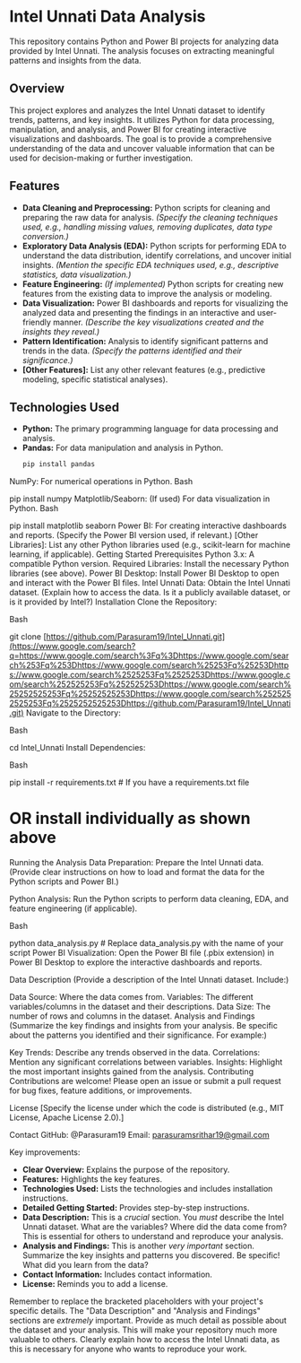 # Intel Unnati Data Analysis

This repository contains Python and Power BI projects for analyzing data provided by Intel Unnati. The analysis focuses on extracting meaningful patterns and insights from the data.

## Overview

This project explores and analyzes the Intel Unnati dataset to identify trends, patterns, and key insights.  It utilizes Python for data processing, manipulation, and analysis, and Power BI for creating interactive visualizations and dashboards. The goal is to provide a comprehensive understanding of the data and uncover valuable information that can be used for decision-making or further investigation.

## Features

* **Data Cleaning and Preprocessing:** Python scripts for cleaning and preparing the raw data for analysis.  *(Specify the cleaning techniques used, e.g., handling missing values, removing duplicates, data type conversion.)*
* **Exploratory Data Analysis (EDA):** Python scripts for performing EDA to understand the data distribution, identify correlations, and uncover initial insights. *(Mention the specific EDA techniques used, e.g., descriptive statistics, data visualization.)*
* **Feature Engineering:** *(If implemented)* Python scripts for creating new features from the existing data to improve the analysis or modeling.
* **Data Visualization:** Power BI dashboards and reports for visualizing the analyzed data and presenting the findings in an interactive and user-friendly manner. *(Describe the key visualizations created and the insights they reveal.)*
* **Pattern Identification:**  Analysis to identify significant patterns and trends in the data. *(Specify the patterns identified and their significance.)*
* **[Other Features]:** List any other relevant features (e.g., predictive modeling, specific statistical analyses).

## Technologies Used

* **Python:** The primary programming language for data processing and analysis.
* **Pandas:** For data manipulation and analysis in Python.
   ```bash
   pip install pandas
NumPy: For numerical operations in Python.
Bash

pip install numpy
Matplotlib/Seaborn: (If used) For data visualization in Python.
Bash

pip install matplotlib seaborn
Power BI: For creating interactive dashboards and reports. (Specify the Power BI version used, if relevant.)
[Other Libraries]: List any other Python libraries used (e.g., scikit-learn for machine learning, if applicable).
Getting Started
Prerequisites
Python 3.x: A compatible Python version.
Required Libraries: Install the necessary Python libraries (see above).
Power BI Desktop: Install Power BI Desktop to open and interact with the Power BI files.
Intel Unnati Data: Obtain the Intel Unnati dataset. (Explain how to access the data. Is it a publicly available dataset, or is it provided by Intel?)
Installation
Clone the Repository:

Bash

git clone [https://github.com/Parasuram19/Intel_Unnati.git](https://www.google.com/search?q=https://www.google.com/search%3Fq%3Dhttps://www.google.com/search%253Fq%253Dhttps://www.google.com/search%25253Fq%25253Dhttps://www.google.com/search%2525253Fq%2525253Dhttps://www.google.com/search%252525253Fq%252525253Dhttps://www.google.com/search%25252525253Fq%25252525253Dhttps://www.google.com/search%2525252525253Fq%2525252525253Dhttps://github.com/Parasuram19/Intel_Unnati.git)
Navigate to the Directory:

Bash

cd Intel_Unnati
Install Dependencies:

Bash

pip install -r requirements.txt  # If you have a requirements.txt file
# OR install individually as shown above
Running the Analysis
Data Preparation: Prepare the Intel Unnati data. (Provide clear instructions on how to load and format the data for the Python scripts and Power BI.)

Python Analysis: Run the Python scripts to perform data cleaning, EDA, and feature engineering (if applicable).

Bash

python data_analysis.py  # Replace data_analysis.py with the name of your script
Power BI Visualization: Open the Power BI file (.pbix extension) in Power BI Desktop to explore the interactive dashboards and reports.

Data Description
(Provide a description of the Intel Unnati dataset.  Include:)

Data Source: Where the data comes from.
Variables: The different variables/columns in the dataset and their descriptions.
Data Size: The number of rows and columns in the dataset.
Analysis and Findings
(Summarize the key findings and insights from your analysis.  Be specific about the patterns you identified and their significance.  For example:)

Key Trends: Describe any trends observed in the data.
Correlations: Mention any significant correlations between variables.
Insights: Highlight the most important insights gained from the analysis.
Contributing
Contributions are welcome! Please open an issue or submit a pull request for bug fixes, feature additions, or improvements.

License
[Specify the license under which the code is distributed (e.g., MIT License, Apache License 2.0).]

Contact
GitHub: @Parasuram19
Email: parasuramsrithar19@gmail.com


Key improvements:

* **Clear Overview:** Explains the purpose of the repository.
* **Features:** Highlights the key features.
* **Technologies Used:** Lists the technologies and includes installation instructions.
* **Detailed Getting Started:** Provides step-by-step instructions.
* **Data Description:**  This is a *crucial* section. You *must* describe the Intel Unnati dataset. What are the variables? Where did the data come from?  This is essential for others to understand and reproduce your analysis.
* **Analysis and Findings:** This is another *very important* section.  Summarize the key insights and patterns you discovered. Be specific!  What did you learn from the data?
* **Contact Information:** Includes contact information.
* **License:** Reminds you to add a license.

Remember to replace the bracketed placeholders with your project's specific details.  The "Data Description" and "Analysis and Findings" sections are *extremely* important. Provide as much detail as possible about the dataset and your analysis.  This will make your repository much more valuable to others.  Clearly explain how to access the Intel Unnati data, as this is necessary for anyone who wants to reproduce your work.





